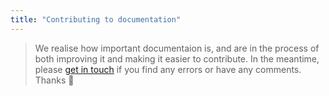 ```yaml
---
title: "Contributing to documentation"
---
```



> We realise how important documentaion is, and are in the process of both improving it and making it easier to contribute.
In the meantime, please [get in touch](mailto:hello@nextstrain.org) if you find any errors or have any comments.
Thanks 🙏